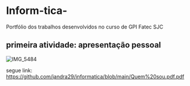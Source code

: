 # Inform-tica-
Portfólio dos trabalhos desenvolvidos no curso de GPI Fatec SJC
## primeira atividade: apresentação pessoal
![IMG_5484](https://github.com/user-attachments/assets/6a6bb6fb-f58d-40b1-adcc-8af46ac8c495)

segue link: 
https://github.com/jandra29/informatica/blob/main/Quem%20sou.pdf.pdf
